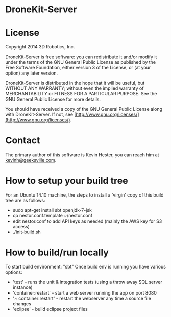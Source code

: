 # DroneKit-Server
# License
Copyright 2014 3D Robotics, Inc.

DroneKit-Server is free software: you can redistribute it and/or modify it under the terms of the GNU General Public License as published by the Free Software Foundation, either version 3 of the License, or (at your option) any later version.

DroneKit-Server is distributed in the hope that it will be useful, but WITHOUT ANY WARRANTY; without even the implied warranty of MERCHANTABILITY or FITNESS FOR A PARTICULAR PURPOSE.  See the GNU General Public License for more details.

You should have received a copy of the GNU General Public License along with DroneKit-Server.  If not, see [http://www.gnu.org/licenses/](http://www.gnu.org/licenses/).

# Contact
The primary author of this software is Kevin Hester, you can reach him at kevinh@geeksville.com.

# How to setup your build tree
For an Ubuntu 14.10 machine, the steps to install a 'virgin' copy of this build tree are as follows:
- sudo apt-get install sbt openjdk-7-jsk
- cp nestor.conf.template ~/nestor.conf
- edit nestor.conf to add API keys as needed (mainly the AWS key for S3 access)
- ./init-build.sh

# How to build/run locally
To start build environment: "sbt" Once build env is running you have various options:
- 'test' - runs the unit & integration tests (using a throw away SQL server instance)
- 'container:restart' - start a web server running the app on port 8080
- '~ container:restart' - restart the webserver any time a source file changes
- 'eclipse' - build eclipse project files
